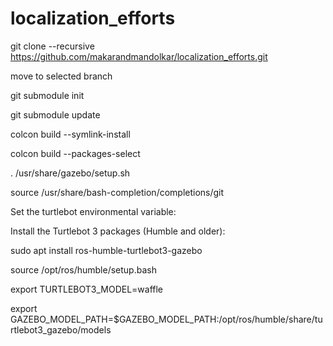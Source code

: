 # localization_efforts

git clone --recursive https://github.com/makarandmandolkar/localization_efforts.git

move to selected branch

git submodule init

git submodule update

colcon build --symlink-install

colcon build --packages-select <name-of-pkg>


. /usr/share/gazebo/setup.sh

source /usr/share/bash-completion/completions/git


Set the turtlebot environmental variable:

Install the Turtlebot 3 packages (Humble and older):


sudo apt install ros-humble-turtlebot3-gazebo


source /opt/ros/humble/setup.bash


export TURTLEBOT3_MODEL=waffle


export GAZEBO_MODEL_PATH=$GAZEBO_MODEL_PATH:/opt/ros/humble/share/turtlebot3_gazebo/models


